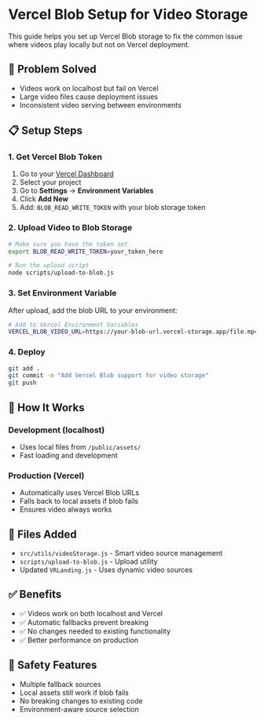 # Vercel Blob Setup for Video Storage

This guide helps you set up Vercel Blob storage to fix the common issue where videos play locally but not on Vercel deployment.

## 🎯 Problem Solved
- Videos work on localhost but fail on Vercel
- Large video files cause deployment issues
- Inconsistent video serving between environments

## 📋 Setup Steps

### 1. Get Vercel Blob Token
1. Go to your [Vercel Dashboard](https://vercel.com/dashboard)
2. Select your project
3. Go to **Settings** → **Environment Variables**
4. Click **Add New**
5. Add: `BLOB_READ_WRITE_TOKEN` with your blob storage token

### 2. Upload Video to Blob Storage
```bash
# Make sure you have the token set
export BLOB_READ_WRITE_TOKEN=your_token_here

# Run the upload script
node scripts/upload-to-blob.js
```

### 3. Set Environment Variable
After upload, add the blob URL to your environment:
```bash
# Add to Vercel Environment Variables
VERCEL_BLOB_VIDEO_URL=https://your-blob-url.vercel-storage.app/file.mp4
```

### 4. Deploy
```bash
git add .
git commit -m "Add Vercel Blob support for video storage"
git push
```

## 🔄 How It Works

### Development (localhost)
- Uses local files from `/public/assets/`
- Fast loading and development

### Production (Vercel)
- Automatically uses Vercel Blob URLs
- Falls back to local assets if blob fails
- Ensures video always works

## 📁 Files Added
- `src/utils/videoStorage.js` - Smart video source management
- `scripts/upload-to-blob.js` - Upload utility
- Updated `VRLanding.js` - Uses dynamic video sources

## ✅ Benefits
- ✅ Videos work on both localhost and Vercel
- ✅ Automatic fallbacks prevent breaking
- ✅ No changes needed to existing functionality
- ✅ Better performance on production

## 🚨 Safety Features
- Multiple fallback sources
- Local assets still work if blob fails
- No breaking changes to existing code
- Environment-aware source selection

